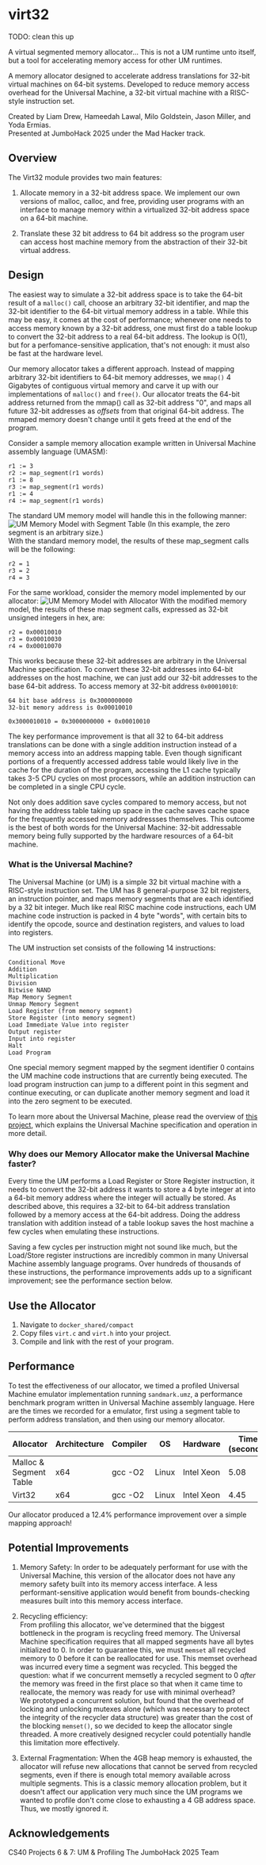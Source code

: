 
# virt32

TODO: clean this up

A virtual segmented memory allocator...
This is not a UM runtime unto itself, but a tool for accelerating memory access for other UM runtimes.

A memory allocator designed to accelerate address translations for 32-bit virtual machines on 64-bit systems. Developed to reduce memory access overhead for the Universal Machine, a 32-bit virtual machine with a RISC-style instruction set.

Created by Liam Drew, Hameedah Lawal, Milo Goldstein, Jason Miller, and Yoda Ermias.  
Presented at JumboHack 2025 under the Mad Hacker track.

## Overview

The Virt32 module provides two main features:
1. Allocate memory in a 32-bit address space. We implement our own versions of malloc, calloc, and free, providing user programs with an interface to manage memory within a virtualized 32-bit address space on a 64-bit machine.

2. Translate these 32 bit address to 64 bit address so the program user can access host machine memory from the abstraction of their 32-bit virtual address.

## Design

The easiest way to simulate a 32-bit address space is to take the 64-bit result of a `malloc()` call, choose an arbitrary 32-bit identifier, and map the 32-bit identifier to the 64-bit virtual memory address in a table. While this may be easy, it comes at the cost of performance; whenever one needs to access memory known by a 32-bit address, one must first do a table lookup to convert the 32-bit address to a real 64-bit address. The lookup is O(1), but for a perfomance-sensitive application, that's not enough: it must also be fast at the hardware level.

Our memory allocator takes a different approach. Instead of mapping arbitrary 32-bit identifiers to 64-bit memory addresses, we `mmap()` 4 Gigabytes of contiguous virtual memory and carve it up with our implementations of `malloc()` and `free()`. Our allocator treats the 64-bit address returned from the mmap() call as 32-bit address "0", and maps all future 32-bit addresses as *offsets* from that original 64-bit address. The mmaped memory doesn't change until it gets freed at the end of the program.

Consider a sample memory allocation example written in Universal Machine assembly language (UMASM):
```
r1 := 3
r2 := map_segment(r1 words)
r1 := 8
r3 := map_segment(r1 words)
r1 := 4
r4 := map_segment(r1 words)
```

The standard UM memory model will handle this in the following manner:
![UM Memory Model with Segment Table](media/Table.png)
(In this example, the zero segment is an arbitrary size.)  
With the standard memory model, the results of these map_segment calls will be the following:
```
r2 = 1
r3 = 2
r4 = 3
```

For the same workload, consider the memory model implemented by our allocator:
![UM Memory Model with Allocator](media/Allocator.png)
With the modified memory model, the results of these map segment calls, expressed as 32-bit unsigned integers in hex, are:
```
r2 = 0x00010010
r3 = 0x00010030
r4 = 0x00010070
```

This works because these 32-bit addresses are arbitrary in the Universal Machine specification. To convert these 32-bit addresses into 64-bit addresses on the host machine, we can just add our 32-bit addresses to the base 64-bit address. To access memory at 32-bit address `0x00010010`:  
```
64 bit base address is 0x3000000000
32-bit memory address is 0x00010010

0x3000010010 = 0x3000000000 + 0x00010010
```

The key performance improvement is that all 32 to 64-bit address translations can be done with a single addition instruction instead of a memory access into an address mapping table. Even though significant portions of a frequently accessed address table would likely live in the cache for the duration of the program, accessing the L1 cache typically takes 3-5 CPU cycles on most processors, while an addition instruction can be completed in a single CPU cycle.

Not only does addition save cycles compared to memory access, but not having the address table taking up space in the cache saves cache space for the frequently accessed memory addressses themselves. This outcome is the best of both words for the Universal Machine: 32-bit addressable memory being fully supported by the hardware resources of a 64-bit machine.

### What is the Universal Machine?

The Universal Machine (or UM) is a simple 32 bit virtual machine with a RISC-style instruction set. The UM has 8 general-purpose 32 bit registers, an instruction pointer, and maps memory segments that are each identified by a 32 bit integer. Much like real RISC machine code instructions, each UM machine code instruction is packed in 4 byte "words", with certain bits to identify the opcode, source and destination registers, and values to load into registers.

The UM instruction set consists of the following 14 instructions:  
```
Conditional Move  
Addition  
Multiplication  
Division  
Bitwise NAND  
Map Memory Segment  
Unmap Memory Segment  
Load Register (from memory segment)  
Store Register (into memory segment)  
Load Immediate Value into register  
Output register  
Input into register  
Halt  
Load Program
```

One special memory segment mapped by the segment identifier 0 contains the UM machine code instructions that are currently being executed. The load program instruction can jump to a different point in this segment and continue executing, or can duplicate another memory segment and load it into the zero segment to be executed.

To learn more about the Universal Machine, please read the overview of [this project](https://github.com/LiamDrew/UM-JIT), which explains the Universal Machine specification and operation in more detail.

### Why does our Memory Allocator make the Universal Machine faster?

Every time the UM performs a Load Register or Store Register instruction, it needs to convert the 32-bit address it wants to store a 4 byte integer at into a 64-bit memory address where the integer will actually be stored. As described above, this requires a 32-bit to 64-bit address translation followed by a memory access at the 64-bit address. Doing the address translation with addition instead of a table lookup saves the host machine a few cycles when emulating these instructions.

Saving a few cycles per instruction might not sound like much, but the Load/Store register instructions are incredibly common in many Universal Machine assembly language programs. Over hundreds of thousands of these instructions, the performance improvements adds up to a significant improvement; see the performance section below.

## Use the Allocator
1. Navigate to `docker_shared/compact`
2. Copy files `virt.c` and `virt.h` into your project.
3. Compile and link with the rest of your program.

## Performance
To test the effectiveness of our allocator, we timed a profiled Universal Machine emulator implementation running `sandmark.umz`, a performance benchmark program written in Universal Machine assembly language. Here are the times we recorded for a emulator, first using a segment table to perform address translation, and then using our memory allocator. 

| Allocator              | Architecture | Compiler  | OS     | Hardware   | Time (seconds) |
| ---------------------- | ------------ | --------- | ------ | ---------- | -------------- |
| Malloc & Segment Table | x64          | gcc -O2   | Linux  | Intel Xeon | 5.08           |
| Virt32                 | x64          | gcc -O2   | Linux  | Intel Xeon | 4.45           |

Our allocator produced a 12.4% performance improvement over a simple mapping approach!

## Potential Improvements
1. Memory Safety: In order to be adequately performant for use with the Universal Machine, this version of the allocator does not have any memory safety built 
into its memory access interface. A less performant-sensitive application would benefit from bounds-checking measures built into this memory access interface.

2. Recycling efficiency:  
From profiling this allocator, we've determined that the biggest bottleneck in the program is recycling freed memory. The Universal Machine specification requires that all mapped segments have all bytes initialized to 0. In order to guarantee this, we must `memset` all recycled memory to 0 before it can be reallocated for use. This memset overhead was incurred every time a segment was recycled. This begged the question: what if we concurrent memsetly a recycled segment to 0 *after* the memory was freed in the first place so that when it came time to reallocate, the memory was ready for use with minimal overhead?  
We prototyped a concurrent solution, but found that the overhead of locking and unlocking mutexes alone (which was necessary to protect the integrity of the recycler data structure) was greater than the cost of the blocking `memset()`, so we decided to keep the allocator single threaded. A more creatively designed recycler could potentially handle this limitation more effectively.

3. External Fragmentation:
When the 4GB heap memory is exhausted, the allocator will refuse new allocations that cannot be served from recycled segments, even if there is enough total memory available across multiple segments. This is a classic memory allocation problem, but it doesn't affect our application very much since the UM programs we wanted to profile don't come close to exhausting a 4 GB address space. Thus, we mostly ignored it.

## Acknowledgements
CS40 Projects 6 & 7: UM & Profiling
The JumboHack 2025 Team
    
